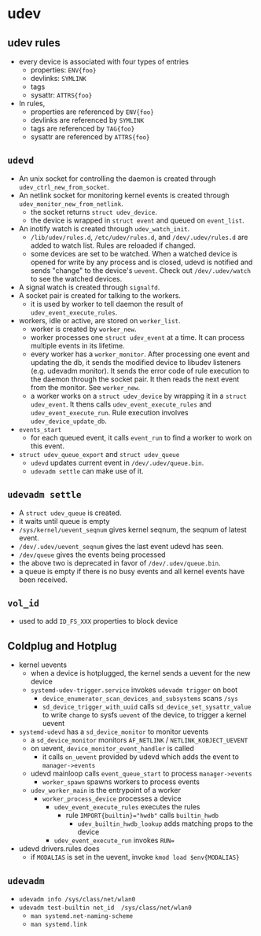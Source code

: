 udev
====

## udev rules

- every device is associated with four types of entries
  - properties: `ENV{foo}`
  - devlinks: `SYMLINK`
  - tags
  - sysattr: `ATTRS{foo}`
- In rules,
  - properties are referenced by `ENV{foo}`
  - devlinks are referenced by `SYMLINK`
  - tags are referenced by `TAG{foo}`
  - sysattr are referenced by `ATTRS{foo}`

## `udevd`

- An unix socket for controlling the daemon is created through
  `udev_ctrl_new_from_socket`.
- An netlink socket for monitoring kernel events is created through
  `udev_monitor_new_from_netlink`.
  - the socket returns `struct udev_device`.
  - the device is wrapped in `struct event` and queued on `event_list`.
- An inotify watch is created through `udev_watch_init`.
  - `/lib/udev/rules.d`, `/etc/udev/rules.d`, and `/dev/.udev/rules.d` are added
    to watch list.  Rules are reloaded if changed.
  - some devices are set to be watched.  When a watched device is opened for
    write by any process and is closed, udevd is notified and sends "change" to
    the device's `uevent`.  Check out `/dev/.udev/watch` to see the watched
    devices.
- A signal watch is created through `signalfd`.
- A socket pair is created for talking to the workers.
  - it is used by worker to tell daemon the result of
    `udev_event_execute_rules`.
- workers, idle or active, are stored on `worker_list`.
  - worker is created by `worker_new`.
  - worker processes one `struct udev_event` at a time.  It can process multiple
    events in its lifetime.
  - every worker has a `worker_monitor`.  After processing one event and
    updating the db, it sends the modified device to libudev listeners (e.g.
    udevadm monitor).  It sends the error code of rule execution to the daemon
    through the socket pair.  It then reads the next event from the monitor.
    See `worker_new`.
  - a worker works on a `struct udev_device` by wrapping it in a
    `struct udev_event`.  It thens calls `udev_event_execute_rules` and
    `udev_event_execute_run`.  Rule execution involves `udev_device_update_db`.
- `events_start`
  - for each queued event, it calls `event_run` to find a worker to work on this
    event.
- `struct udev_queue_export` and `struct udev_queue`
  - `udevd` updates current event in `/dev/.udev/queue.bin`.
  - `udevadm settle` can make use of it.

## `udevadm settle`

- A `struct udev_queue` is created.
- it waits until queue is empty
- `/sys/kernel/uevent_seqnum` gives kernel seqnum, the seqnum of latest event.
- `/dev/.udev/uevent_seqnum` gives the last event udevd has seen.
- `/dev/queue` gives the events being processed
- the above two is deprecated in favor of `/dev/.udev/queue.bin`.
- a queue is empty if there is no busy events and all kernel events have been
  received.

## `vol_id`

- used to add `ID_FS_XXX` properties to block device

## Coldplug and Hotplug

- kernel uevents
  - when a device is hotplugged, the kernel sends a uevent for the new device
  - `systemd-udev-trigger.service` invokes `udevadm trigger` on boot
    - `device_enumerator_scan_devices_and_subsystems` scans `/sys`
    - `sd_device_trigger_with_uuid` calls `sd_device_set_sysattr_value` to write
      `change` to sysfs `uevent` of the device, to trigger a kernel uevent
- `systemd-udevd` has a `sd_device_monitor` to monitor uevents
  - a `sd_device_monitor` monitors `AF_NETLINK` / `NETLINK_KOBJECT_UEVENT`
  - on uevent, `device_monitor_event_handler` is called
    - it calls `on_uevent` provided by udevd which adds the event to
      `manager->events`
  - udevd mainloop calls `event_queue_start` to process `manager->events`
    - `worker_spawn` spawns workers to process events
  - `udev_worker_main` is the entrypoint of a worker
    - `worker_process_device` processes a device
      - `udev_event_execute_rules` executes the rules
        - rule `IMPORT{builtin}="hwdb"` calls `builtin_hwdb`
          - `udev_builtin_hwdb_lookup` adds matching props to the device
      - `udev_event_execute_run` invokes `RUN=`
- udevd drivers.rules does
  - if `MODALIAS` is set in the uevent, invoke `kmod load $env{MODALIAS}`

## `udevadm`

- `udevadm info /sys/class/net/wlan0`
- `udevadm test-builtin net_id  /sys/class/net/wlan0`
  - `man systemd.net-naming-scheme`
  - `man systemd.link`
